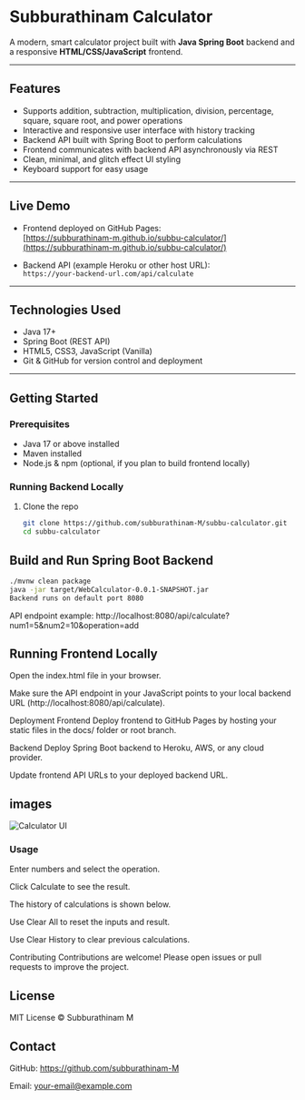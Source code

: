 # Subburathinam Calculator

A modern, smart calculator project built with **Java Spring Boot** backend and a responsive **HTML/CSS/JavaScript** frontend.

---

## Features

- Supports addition, subtraction, multiplication, division, percentage, square, square root, and power operations
- Interactive and responsive user interface with history tracking
- Backend API built with Spring Boot to perform calculations
- Frontend communicates with backend API asynchronously via REST
- Clean, minimal, and glitch effect UI styling
- Keyboard support for easy usage

---

## Live Demo

- Frontend deployed on GitHub Pages:  
  [https://subburathinam-m.github.io/subbu-calculator/](https://subburathinam-m.github.io/subbu-calculator/)

- Backend API (example Heroku or other host URL):  
  `https://your-backend-url.com/api/calculate`

---

## Technologies Used

- Java 17+
- Spring Boot (REST API)
- HTML5, CSS3, JavaScript (Vanilla)
- Git & GitHub for version control and deployment

---

## Getting Started

### Prerequisites

- Java 17 or above installed
- Maven installed
- Node.js & npm (optional, if you plan to build frontend locally)

### Running Backend Locally

1. Clone the repo  
   ```bash
   git clone https://github.com/subburathinam-M/subbu-calculator.git
   cd subbu-calculator
   ```
## Build and Run Spring Boot Backend
 
 ```bash
./mvnw clean package
java -jar target/WebCalculator-0.0.1-SNAPSHOT.jar
Backend runs on default port 8080
```

API endpoint example:
http://localhost:8080/api/calculate?num1=5&num2=10&operation=add

## Running Frontend Locally
Open the index.html file in your browser.

Make sure the API endpoint in your JavaScript points to your local backend URL (http://localhost:8080/api/calculate).

Deployment
Frontend
Deploy frontend to GitHub Pages by hosting your static files in the docs/ folder or root branch.

Backend
Deploy Spring Boot backend to Heroku, AWS, or any cloud provider.

Update frontend API URLs to your deployed backend URL.

## images

![Calculator UI](images/favorite.ioc)

### Usage
Enter numbers and select the operation.

Click Calculate to see the result.

The history of calculations is shown below.

Use Clear All to reset the inputs and result.

Use Clear History to clear previous calculations.

Contributing
Contributions are welcome!
Please open issues or pull requests to improve the project.

## License
MIT License © Subburathinam M

## Contact
GitHub: https://github.com/subburathinam-M

Email: your-email@example.com
